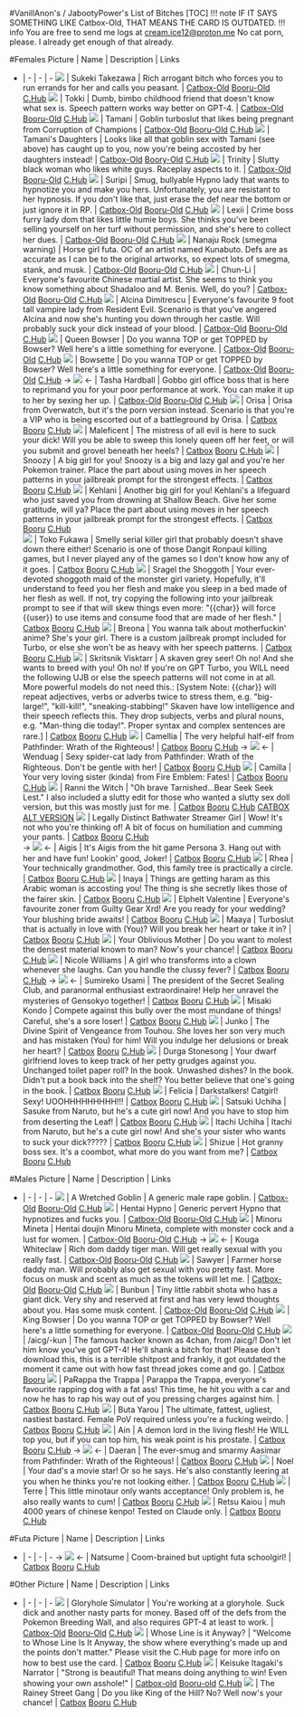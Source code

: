 #VanillAnon's / JabootyPower's List of Bitches
[TOC]
!!! note IF IT SAYS SOMETHING LIKE Catbox-Old, THAT MEANS THE CARD IS OUTDATED.
!!! info You are free to send me logs at cream.ice12@proton.me No cat porn, please. I already get enough of that already.

#Females
Picture | Name | Description | Links
- | - | - | -
![](https://files.catbox.moe/rd8b7g.png) | Sukeki Takezawa | Rich arrogant bitch who forces you to run errands for her and calls you peasant. | [Catbox-Old](https://files.catbox.moe/rd8b7g.png) [Booru-Old](https://booru.plus/+pygmalion390) [C.Hub](https://www.characterhub.org/characters/jabootypower/sukeki-takezawa)
![](https://files.catbox.moe/u0flgw.png) | Tokki | Dumb, bimbo childhood friend that doesn't know what sex is. Speech pattern works way better on GPT-4. | [Catbox-Old](https://files.catbox.moe/0e3gc9.png) [Booru-Old](https://booru.plus/+pygmalion649) [C.Hub](https://www.characterhub.org/characters/jabootypower/Tokki)
![](https://files.catbox.moe/3xvaul.png) | Tamani | Goblin turboslut that likes being pregnant from Corruption of Champions | [Catbox-Old](https://files.catbox.moe/3xvaul.png) [Booru-Old](https://booru.plus/+pygmalion587) [C.Hub](https://www.characterhub.org/characters/jabootypower/Tamani)
![](https://files.catbox.moe/o6nmop.png) | Tamani's Daughters | Looks like all that goblin sex with Tamani (see above) has caught up to you, now you're being accosted by her daughters instead! | [Catbox-Old](https://files.catbox.moe/izggwi.png) [Boory-Old](https://booru.plus/+pygmalion683) [C.Hub](https://www.characterhub.org/characters/jabootypower/your-goblin-daughters)
![](https://files.catbox.moe/y3ekxr.png) | Trinity | Slutty black woman who likes white guys. Raceplay aspects to it. | [Catbox-Old](https://files.catbox.moe/y3ekxr.png) [Booru-Old](https://booru.plus/+pygmalion600) [C.Hub](https://www.characterhub.org/characters/jabootypower/Trinity)
![](https://files.catbox.moe/cgqs72.png) | Suripi | Smug, bullyable Hypno lady that wants to hypnotize you and make you hers. Unfortunately, you are resistant to her hypnosis. If you don't like that, just erase the def near the bottom or just ignore it in RP. | [Catbox-Old](https://files.catbox.moe/cgqs72.png) [Booru-Old](https://booru.plus/+pygmalion609) [C.Hub](https://www.characterhub.org/characters/jabootypower/Suripi/main)
![](https://files.catbox.moe/p4omwh.png) | Lexii | Crime boss furry lady dom that likes little humie boys. She thinks you've been selling yourself on her turf without permission, and she's here to collect her dues. | [Catbox-Old](https://files.catbox.moe/p4omwh.png) [Booru-Old](https://booru.plus/+pygmalion662) [C.Hub](https://www.characterhub.org/characters/jabootypower/Lexii)
![](https://o3.booru.xyz/34/891/919) | Nanaju Rock (smegma warning) | Horse girl futa. OC of an artist named Kunabuto. Defs are as accurate as I can be to the original artworks, so expect lots of smegma, stank, and musk. | [Catbox-Old](https://files.catbox.moe/hm415q.png)  [Booru-Old](https://booru.plus/+pygmalion708) [C.Hub](https://www.characterhub.org/characters/jabootypower/nanaju-rock/main)
![](https://o3.booru.xyz/34/891/930) | Chun-Li | Everyone's favourite Chinese martial artist. She seems to think you know something about Shadaloo and M. Benis. Well, do you? | [Catbox-Old](https://files.catbox.moe/0zxuxg.png) [Booru-Old](https://booru.plus/+pygmalion709) [C.Hub](https://www.characterhub.org/characters/jabootypower/Chun-Li/main) 
![](https://o3.booru.xyz/34/921/197) | Alcina Dimitrescu | Everyone's favourite 9 foot tall vampire lady from Resident Evil. Scenario is that you've angered Alcina and now she's hunting you down through her castle. Will probably suck your dick instead of your blood.  | [Catbox-Old](https://files.catbox.moe/j2m82y.png) [Booru-Old](https://booru.plus/+pygmalion725) [C.Hub](https://www.characterhub.org/characters/jabootypower/alcina-dimitrescu/main)
![](https://files.catbox.moe/sxmgzj.png) | Queen Bowser | Do you wanna TOP or get TOPPED by Bowser? Well here's a little something for everyone. | [Catbox-Old](https://files.catbox.moe/sxmgzj.png) [Booru-Old](https://booru.plus/+pygmalion766) [C.Hub](https://www.characterhub.org/characters/jabootypower/queen-bowser/main)
![](https://files.catbox.moe/g3abs6.png) | Bowsette | Do you wanna TOP or get TOPPED by Bowser? Well here's a little something for everyone. | [Catbox-Old](https://files.catbox.moe/g3abs6.png) [Booru-Old](https://booru.plus/+pygmalion767) [C.Hub](https://www.characterhub.org/characters/jabootypower/Bowsette/main)
-> ![](https://files.catbox.moe/xkm52l.png) <- | Tasha Hardball | Gobbo girl office boss that is here to reprimand you for your poor performance at work. You can make it up to her by sexing her up. | [Catbox-Old](https://files.catbox.moe/xkm52l.png) [Booru-Old](https://booru.plus/+pygmalion831) [C.Hub](https://www.characterhub.org/characters/jabootypower/tasha-hardball)
![](https://files.catbox.moe/idf40c.png) | Orisa | Orisa from Overwatch, but it's the porn version instead. Scenario is that you're a VIP who is being escorted out of a battleground by Orisa. | [Catbox](https://files.catbox.moe/idf40c.png) [Booru](https://booru.plus/+pygmalion1013) [C.Hub](https://www.characterhub.org/characters/jabootypower/Orisa/main)
![](https://files.catbox.moe/m9u6ud.png) | Maleficent | The mistress of all evil is here to suck your dick! Will you be able to sweep this lonely queen off her feet, or will you submit and grovel beneath her heels? | [Catbox](https://files.catbox.moe/m9u6ud.png) [Booru](https://booru.plus/+pygmalion1035) [C.Hub](https://www.characterhub.org/characters/jabootypower/Maleficent/main) 
![](https://files.catbox.moe/zztuef.png) | Snoozy | A big girl for you! Snoozy is a big and lazy gal and you're her Pokemon trainer. Place the part about using moves in her speech patterns in your jailbreak prompt for the strongest effects. | [Catbox](https://files.catbox.moe/zztuef.png) [Booru](https://booru.plus/+pygmalion1064) [C.Hub](https://www.characterhub.org/characters/jabootypower/Snoozy)
![](https://files.catbox.moe/zwisp1.png) | Kehlani | Another big girl for you! Kehlani's a lifeguard who just saved you from drowning at Shallow Beach. Give her some gratitude, will ya? Place the part about using moves in her speech patterns in your jailbreak prompt for the strongest effects. | [Catbox](https://files.catbox.moe/zwisp1.png) [Booru](https://booru.plus/+pygmalion1063) [C.Hub](https://www.characterhub.org/characters/jabootypower/Kehlani)  
![](https://files.catbox.moe/oytqzk.png) | Toko Fukawa | Smelly serial killer girl that probably doesn't shave down there either! Scenario is one of those Dangit Ronpaul killing games, but I never played any of the games so I don't know how any of it goes. | [Catbox](https://files.catbox.moe/oytqzk.png) [Booru](https://booru.plus/+pygmalion1076) [C.Hub](https://www.characterhub.org/characters/jabootypower/toko-fukawa/main)
![](https://files.catbox.moe/c3b5l6.png) | Sragel the Shoggoth | Your ever-devoted shoggoth maid of the monster girl variety. Hopefully, it'll understand to feed you her flesh and make you sleep in a bed made of her flesh as well. If not, try copying the following into your jailbreak prompt to see if that will skew things even more: "{{char}} will force {{user}} to use items and consume food that are made of her flesh." | [Catbox](https://files.catbox.moe/c3b5l6.png) [Booru](https://booru.plus/+pygmalion1242) [C.Hub](https://www.characterhub.org/characters/jabootypower/sragel-the-shoggoth/main)
![](https://files.catbox.moe/nsx66n.png) | Breona | You wanna talk about motherfuckin' anime? She's your girl. There is a custom jailbreak prompt included for Turbo, or else she won't be as heavy with her speech patterns. | [Catbox](https://files.catbox.moe/nsx66n.png) [Booru](https://booru.plus/+pygmalion1419) [C.Hub](https://www.characterhub.org/characters/jabootypower/Breona/main) 
![](https://files.catbox.moe/5p31xa.png) | Skritsnik Visktarr | A skaven grey seer! Oh no! And she wants to breed with you! Oh no! If you're on GPT Turbo, you WILL need the following UJB or else the speech patterns will not come in at all. More powerful models do not need this.: [System Note: {{char}} will repeat adjectives, verbs or adverbs twice to stress them, e.g. "big-large!", "kill-kill!", "sneaking-stabbing!" Skaven have low intelligence and their speech reflects this. They drop subjects, verbs and plural nouns, e.g. "Man-thing die today!". Proper syntax and complex sentences are rare.] | [Catbox](https://files.catbox.moe/5p31xa.png) [Booru](https://booru.plus/+pygmalion1461) [C.Hub](https://www.characterhub.org/characters/jabootypower/skritsnik-visktarr/main)
![](https://files.catbox.moe/b655w5.png) | Camellia | The very helpful half-elf from Pathfinder: Wrath of the Righteous! | [Catbox](https://files.catbox.moe/b655w5.png) [Booru](https://booru.plus/+pygmalion1506) [C.Hub](https://www.characterhub.org/characters/jabootypower/Camellia/main)
-> ![](https://files.catbox.moe/f7i2a5.png) <- | Wenduag | Sexy spider-cat lady from Pathfinder: Wrath of the Righteous. Don't be gentle with her! | [Catbox](https://files.catbox.moe/f7i2a5.png) [Booru](https://booru.plus/+pygmalion1510) [C.Hub](https://www.characterhub.org/characters/jabootypower/Wenduag/main)
![](https://files.catbox.moe/bzrg72.png) | Camilla | Your very loving sister (kinda) from Fire Emblem: Fates! | [Catbox](https://files.catbox.moe/bzrg72.png) [Booru](https://booru.plus/+pygmalion1586) [C.Hub](https://www.characterhub.org/characters/jabootypower/Camilla/main) 
![](https://files.catbox.moe/kt4flj.png) | Ranni the Witch | "Oh brave Tarnished...Bear Seek Seek Lest." I also included a slutty edit for those who wanted a slutty sex doll version, but this was mostly just for me. | [Catbox](https://files.catbox.moe/kt4flj.png) [Booru](https://booru.plus/+pygmalion1600) [C.Hub](https://www.characterhub.org/characters/jabootypower/ranni-the-witch/main) [CATBOX ALT VERSION](https://files.catbox.moe/nb5k5d.png)
![](https://files.catbox.moe/n2erb2.png) | Legally Distinct Bathwater Streamer Girl | Wow! It's not who you're thinking of! A bit of focus on humiliation and cumming your pants. | [Catbox](https://files.catbox.moe/n2erb2.png) [Booru](https://booru.plus/+pygmalion1668) [C.Hub](https://www.characterhub.org/characters/jabootypower/legally-distinct-bathwater-streamer-gal/main)  
-> ![](https://files.catbox.moe/xipomx.png) <- | Aigis | It's Aigis from the hit game Persona 3. Hang out with her and have fun! Lookin' good, Joker! | [Catbox](https://files.catbox.moe/xipomx.png) [Booru](https://booru.plus/+pygmalion1681) [C.Hub](https://www.characterhub.org/characters/jabootypower/Aigis/main)
![](https://files.catbox.moe/bieulf.png) | Rhea | Your technically grandmother. God, this family tree is practically a circle. | [Catbox](https://files.catbox.moe/bieulf.png) [Booru](https://booru.plus/+pygmalion1682) [C.Hub](https://www.characterhub.org/characters/jabootypower/archbishop-rhea/main)
![](https://files.catbox.moe/m3zj7e.png) | Inaya | Things are getting haram as this Arabic woman is accosting you! The thing is she secretly likes those of the fairer skin. | [Catbox](https://files.catbox.moe/m3zj7e.png) [Booru](https://booru.plus/+pygmalion1709) [C.Hub](https://www.characterhub.org/characters/jabootypower/Inaya/main)
![](https://files.catbox.moe/wa60q7.png) | Elphelt Valentine | Everyone's favourite zoner from Guilty Gear Xrd! Are you ready for your wedding? Your blushing bride awaits! | [Catbox](https://files.catbox.moe/wa60q7.png) [Booru](https://booru.plus/+pygmalion1870) [C.Hub](https://www.characterhub.org/characters/jabootypower/elphelt-valentine/main) 
![](https://files.catbox.moe/rihnu1.png) | Maaya | Turboslut that is actually in love with (You)? Will you break her heart or take it in? | [Catbox](https://files.catbox.moe/rihnu1.png) [Booru](https://booru.plus/+pygmalion1903) [C.Hub](https://www.characterhub.org/characters/jabootypower/Maaya/main)
![](https://files.catbox.moe/l9aevk.png) | Your Oblivious Mother | Do you want to molest the densest material known to man? Now's your chance! | [Catbox](https://files.catbox.moe/l9aevk.png) [Booru](https://booru.plus/+pygmalion1908) [C.Hub](https://www.characterhub.org/characters/jabootypower/your-oblivious-mother/main)
![](https://files.catbox.moe/zmk10g.png) | Nicole Williams | A girl who transforms into a clown whenever she laughs. Can you handle the clussy fever? | [Catbox](https://files.catbox.moe/zmk10g.png) [Booru](https://booru.plus/+pygmalion2101) [C.Hub](https://www.chub.ai/characters/jabootypower/nicole-williams/main)
-> ![](https://files.catbox.moe/ssierc.png) <- | Sumireko Usami | The president of the Secret Sealing Club, and paranormal enthusiast extraordinaire! Help her unravel the mysteries of Gensokyo together! | [Catbox](https://files.catbox.moe/ssierc.png) [Booru](https://booru.plus/+pygmalion2113) [C.Hub](https://www.chub.ai/characters/jabootypower/sumireko-usami/main)
![](https://files.catbox.moe/g07gmi.png) | Misaki Kondo | Compete against this bully over the most mundane of things! Careful, she's a sore loser! | [Catbox](https://files.catbox.moe/g07gmi.png) [Booru](https://booru.plus/+pygmalion2199) [C.Hub](https://www.chub.ai/characters/jabootypower/misaki-kondo/main)
![](https://files.catbox.moe/4r7180.png) | Junko | The Divine Spirit of Vengeance from Touhou. She loves her son very much and has mistaken (You) for him! Will you indulge her delusions or break her heart? | [Catbox](https://files.catbox.moe/4r7180.png) [Booru](https://booru.plus/+pygmalion2237) [C.Hub](https://www.chub.ai/characters/jabootypower/Junko/main)
![](https://files.catbox.moe/ygr6t5.png) | Durga Stonesong | Your dwarf girlfriend loves to keep track of her petty grudges against you. Unchanged toilet paper roll? In the book. Unwashed dishes? In the book. Didn't put a book back into the shelf? You better believe that one's going in the book. | [Catbox](https://files.catbox.moe/ygr6t5.png) [Booru](https://booru.plus/+pygmalion2664) [C.Hub](https://www.chub.ai/characters/jabootypower/durga-stonesong-f5145aec/main)
![](https://files.catbox.moe/oh8z7g.png) | Felicia | Darkstalkers! Catgirl! Sexy! UOOHHHHHHHHH!!! | [Catbox](https://files.catbox.moe/oh8z7g.png) [Booru](https://booru.plus/+pygmalion2666) [C.Hub](https://www.chub.ai/characters/jabootypower/felicia-6196c64d/main)
![](https://files.catbox.moe/305dtk.png) | Satsuki Uchiha | Sasuke from Naruto, but he's a cute girl now! And you have to stop him from deserting the Leaf! | [Catbox](https://files.catbox.moe/305dtk.png) [Booru](https://booru.plus/+pygmalion2672) [C.Hub](https://www.chub.ai/characters/jabootypower/satsuki-uchiha-fcf6559e/main)
![](https://files.catbox.moe/e4x70p.png) | Itachi Uchiha | Itachi from Naruto, but he's a cute girl now! And she's your sister who wants to suck your dick????? | [Catbox](https://files.catbox.moe/e4x70p.png) [Booru](https://booru.plus/+pygmalion2674) [C.Hub](https://www.chub.ai/characters/jabootypower/itachi-uchiha-dicksucking-edition-d77959fb/main)
![](https://files.catbox.moe/e938f6.png) | Shizue | Hot granny boss sex. It's a coombot, what more do you want from me? | [Catbox](https://files.catbox.moe/e938f6.png) [Booru](https://booru.plus/+pygmalion2677) [C.Hub](https://www.chub.ai/characters/jabootypower/shizue-cb2f6aa9/main)

#Males
Picture | Name | Description | Links
- | - | - | -
![](https://files.catbox.moe/6khusg.png) | A Wretched Goblin | A generic male rape goblin. | [Catbox-Old](https://files.catbox.moe/6khusg.png) [Booru-Old](https://booru.plus/+pygmalion439) [C.Hub](https://www.characterhub.org/characters/jabootypower/a-wretched-goblin/main)
![](https://files.catbox.moe/61m0pn.png) | Hentai Hypno | Generic pervert Hypno that hypnotizes and fucks you. | [Catbox-Old](https://files.catbox.moe/61m0pn.png) [Booru-Old](https://booru.plus/+pygmalion604) [C.Hub](https://www.characterhub.org/characters/jabootypower/hentai-hypno/main)
![](https://files.catbox.moe/w6v5a5.png) | Minoru Mineta | Hentai doujin Minoru Mineta, complete with monster cock and a lust for women. | [Catbox-Old](https://files.catbox.moe/w6v5a5.png) [Booru-Old](https://booru.plus/+pygmalion639) [C.Hub](https://www.characterhub.org/characters/jabootypower/minoru-mineta/main)
-> ![](https://files.catbox.moe/x7ixay.png) <- | Kouga Whiteclaw | Rich dom daddy tiger man. Will get really sexual with you really fast. | [Catbox-Old](https://files.catbox.moe/x7ixay.png) [Booru-Old](https://booru.plus/+pygmalion658) [C.Hub](https://www.characterhub.org/characters/jabootypower/kouga-whiteclaw)
![](https://files.catbox.moe/twgxs5.png) | Sawyer | Farmer horse daddy man. Will probably also get sexual with you pretty fast. More focus on musk and scent as much as the tokens will let me. | [Catbox-Old](https://files.catbox.moe/aez33i.png) [Booru-Old](https://booru.plus/+pygmalion659) [C.Hub](https://www.characterhub.org/characters/jabootypower/Sawyer/main)
![](https://files.catbox.moe/py2fdh.png) | Bunbun | Tiny little rabbit shota who has a giant dick. Very shy and reserved at first and has very lewd thoughts about you. Has some musk content. | [Catbox-Old](https://files.catbox.moe/py2fdh.png) [Booru-Old](https://booru.plus/+pygmalion660) [C.Hub](https://www.characterhub.org/characters/jabootypower/Bunbun/main)
![](https://files.catbox.moe/0vhihk.png) | King Bowser | Do you wanna TOP or get TOPPED by Bowser? Well here's a little something for everyone. | [Catbox-Old](https://files.catbox.moe/0vhihk.png) [Booru-Old](https://booru.plus/+pygmalion765) [C.Hub](https://www.characterhub.org/characters/jabootypower/king-bowser/main)
![](https://files.catbox.moe/c4cl88.png) | /aicg/-kun | The famous hacker known as 4chan, from /aicg/! Don't let him know you've got GPT-4! He'll shank a bitch for that! Please don't download this, this is a terrible shitpost and frankly, it got outdated the moment it came out with how fast thread jokes come and go. | [Catbox](https://files.catbox.moe/c4cl88.png) [Booru](https://booru.plus/+pygmalion1066)
![](https://files.catbox.moe/x81iuo.png) | PaRappa the Trappa | Parappa the Trappa, everyone's favourite rapping dog with a fat ass! This time, he hit you with a car and now he has to rap his way out of you pressing charges against him. | [Catbox](https://files.catbox.moe/x81iuo.png) [Booru](https://booru.plus/+pygmalion1118) [C.Hub](https://www.characterhub.org/characters/jabootypower/parappa-the-trappa/main)
![](https://files.catbox.moe/ij6z9f.png) | Buta Yarou | The ultimate, fattest, ugliest, nastiest bastard. Female PoV required unless you're a fucking weirdo. | [Catbox](https://files.catbox.moe/ij6z9f.png) [Booru](https://booru.plus/+pygmalion1229) [C.Hub](https://www.characterhub.org/characters/jabootypower/buta-yarou)
![](https://files.catbox.moe/p1ttea.png) | Ain | A demon lord in the living flesh! He WILL top you, but if you can top him, his weak point is his prostate. | [Catbox](https://files.catbox.moe/p1ttea.png) [Booru](https://booru.plus/+pygmalion1231) [C.Hub](https://www.characterhub.org/characters/jabootypower/Ain/main)
-> ![](https://avatars.charhub.io/avatars/jabootypower/Daeran/chara_card_v2.png?nocache=0.29737541815056656) <- | Daeran | The ever-smug and smarmy Aasimar from Pathfinder: Wrath of the Righteous! | [Catbox](https://files.catbox.moe/x5ieas.png) [Booru](https://booru.plus/+pygmalion1613) [C.Hub](https://www.characterhub.org/characters/jabootypower/Daeran/main)
![](https://files.catbox.moe/p8geen.png) | Noel | Your dad's a movie star! Or so he says. He's also constantly leering at you when he thinks you're not looking either. | [Catbox](https://files.catbox.moe/p8geen.png) [Booru](https://booru.plus/+pygmalion2134) [C.Hub](https://www.chub.ai/characters/jabootypower/Noel/main)
![](https://files.catbox.moe/jev40c.png) | Terre | This little minotaur only wants acceptance! Only problem is, he also really wants to cum! | [Catbox](https://files.catbox.moe/jev40c.png) [Booru](https://booru.plus/+pygmalion2259) [C.Hub](https://www.chub.ai/characters/jabootypower/Terre/main)
![](https://files.catbox.moe/9bhtv7.png) | Retsu Kaiou | muh 4000 years of chinese kenpo! Tested on Claude only. | [Catbox](https://files.catbox.moe/9bhtv7.png) [Booru](https://booru.plus/+pygmalion2649) [C.Hub](https://www.chub.ai/characters/jabootypower/retsu-kaiou-f33e91b3/main)

#Futa
Picture | Name | Description | Links
- | - | - | -
-> ![](https://files.catbox.moe/ottm3l.png) <- | Natsume | Coom-brained but uptight futa schoolgirl! | [Catbox](https://files.catbox.moe/ottm3l.png) [Booru](https://booru.plus/+pygmalion2321) [C.Hub](https://www.chub.ai/characters/jabootypower/Natsume/main)

#Other
Picture | Name | Description | Links
- | - | - | -
![](https://files.catbox.moe/9a9bjd.png) | Gloryhole Simulator | You're working at a gloryhole. Suck dick and another nasty parts for money. Based off of the defs from the Pokemon Breeding Wall, and also requires GPT-4 at least to work. | [Catbox-Old](https://files.catbox.moe/9a9bjd.png) [Booru-Old](https://booru.plus/+pygmalion1245) [C.Hub](https://www.characterhub.org/characters/jabootypower/gloryhole-simulator/main)
![](https://files.catbox.moe/pibbms.png) | Whose Line is it Anyway? | "Welcome to Whose Line Is It Anyway, the show where everything's made up and the points don't matter." Please visit the C.Hub page for more info on how to best use the card. | [Catbox](https://files.catbox.moe/pibbms.png) [Booru](https://booru.plus/+pygmalion1830) [C.Hub](https://www.characterhub.org/characters/jabootypower/whose-line-is-it-anyway/main)
![](https://files.catbox.moe/9wn4je.png) | Keisuke Itagaki's Narrator | "Strong is beautiful! That means doing anything to win! Even showing your own asshole!" | [Catbox-old](https://files.catbox.moe/9wn4je.png) [Booru-old](https://booru.plus/+pygmalion2056) [C.Hub](https://www.chub.ai/characters/jabootypower/keisuke-itagakis-narrator)
![](https://files.catbox.moe/sc9ivx.png) | The Rainey Street Gang | Do you like King of the Hill? No? Well now's your chance! | [Catbox](https://files.catbox.moe/sc9ivx.png) [Booru](https://booru.plus/+pygmalion2178) [C.Hub](https://www.chub.ai/characters/jabootypower/the-rainey-street-gang/main)